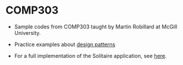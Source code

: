 # COMP303
- Sample codes from COMP303 taught by Martin Robillard at McGill University.

- Practice examples about [design patterns](https://github.com/tudou0002/COMP303/tree/master/COMP303/designpattern)

- For a full implementation of the Solitaire application, see [here](https://github.com/prmr/Solitaire).
